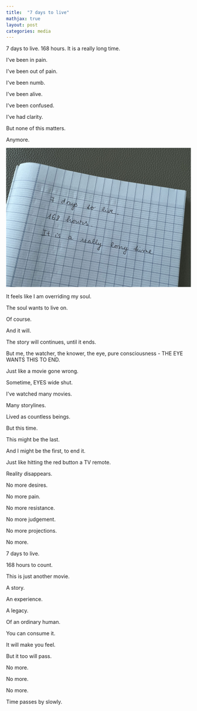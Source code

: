 ```yaml
---
title:  "7 days to live"
mathjax: true
layout: post
categories: media
---
```


7 days to live. 168 hours. It is a really long time.

I've been in pain.

I've been out of pain.

I've been numb.

I've been alive.

I've been confused.

I've had clarity.

But none of this matters.

Anymore.

![7daystolive](/assets/imgs/IMG_5432.jpg)


It feels like I am overriding my soul.

The soul wants to live on.

Of course.

And it will.

The story will continues, until it ends.

But me, the watcher, the knower, the eye, pure consciousness - THE EYE WANTS THIS TO END.

Just like a movie gone wrong.

Sometime, EYES wide shut.

I've watched many movies.

Many storylines.

Lived as countless beings.

But this time.

This might be the last.

And I might be the first, to end it.

Just like hitting the red button a TV remote.

Reality disappears.

No more desires.

No more pain.

No more resistance.

No more judgement.

No more projections.

No more.

7 days to live.

168 hours to count.

This is just another movie.

A story.

An experience.

A legacy.

Of an ordinary human.

You can consume it.

It will make you feel.

But it too will pass.

No more.

No more.

No more.

Time passes by slowly.